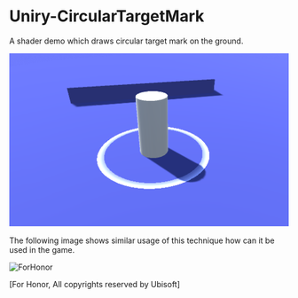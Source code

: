 # Uniry-CircularTargetMark
A shader demo which draws circular target mark on the ground.

![sample](./Images/sample.png "sample")

The following image shows similar usage of this technique how can it be used in the game.

![ForHonor](http://i.imgur.com/1kI2Guf.gif "ForHonor")

[For Honor, All copyrights reserved by Ubisoft]

